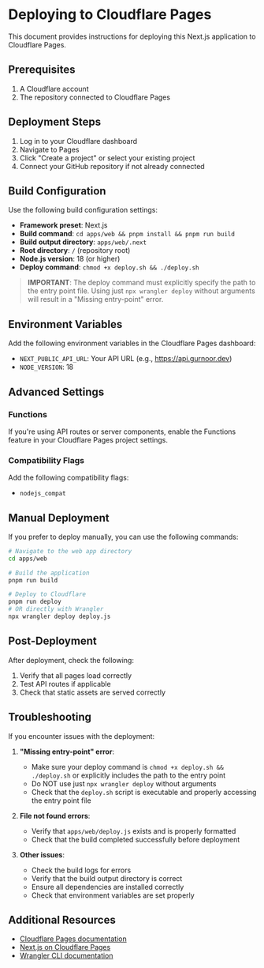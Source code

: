 # Deploying to Cloudflare Pages

This document provides instructions for deploying this Next.js application to Cloudflare Pages.

## Prerequisites

1. A Cloudflare account
2. The repository connected to Cloudflare Pages

## Deployment Steps

1. Log in to your Cloudflare dashboard
2. Navigate to Pages
3. Click "Create a project" or select your existing project
4. Connect your GitHub repository if not already connected

## Build Configuration

Use the following build configuration settings:

- **Framework preset**: Next.js
- **Build command**: `cd apps/web && pnpm install && pnpm run build`
- **Build output directory**: `apps/web/.next`
- **Root directory**: `/` (repository root)
- **Node.js version**: 18 (or higher)
- **Deploy command**: `chmod +x deploy.sh && ./deploy.sh`

> **IMPORTANT**: The deploy command must explicitly specify the path to the entry point file. Using just `npx wrangler deploy` without arguments will result in a "Missing entry-point" error.

## Environment Variables

Add the following environment variables in the Cloudflare Pages dashboard:

- `NEXT_PUBLIC_API_URL`: Your API URL (e.g., https://api.gurnoor.dev)
- `NODE_VERSION`: 18

## Advanced Settings

### Functions

If you're using API routes or server components, enable the Functions feature in your Cloudflare Pages project settings.

### Compatibility Flags

Add the following compatibility flags:

- `nodejs_compat`

## Manual Deployment

If you prefer to deploy manually, you can use the following commands:

```bash
# Navigate to the web app directory
cd apps/web

# Build the application
pnpm run build

# Deploy to Cloudflare
pnpm run deploy
# OR directly with Wrangler
npx wrangler deploy deploy.js
```

## Post-Deployment

After deployment, check the following:

1. Verify that all pages load correctly
2. Test API routes if applicable
3. Check that static assets are served correctly

## Troubleshooting

If you encounter issues with the deployment:

1. **"Missing entry-point" error**:
   - Make sure your deploy command is `chmod +x deploy.sh && ./deploy.sh` or explicitly includes the path to the entry point
   - Do NOT use just `npx wrangler deploy` without arguments
   - Check that the `deploy.sh` script is executable and properly accessing the entry point file

2. **File not found errors**:
   - Verify that `apps/web/deploy.js` exists and is properly formatted
   - Check that the build completed successfully before deployment

3. **Other issues**:
   - Check the build logs for errors
   - Verify that the build output directory is correct
   - Ensure all dependencies are installed correctly
   - Check that environment variables are set properly

## Additional Resources

- [Cloudflare Pages documentation](https://developers.cloudflare.com/pages/)
- [Next.js on Cloudflare Pages](https://developers.cloudflare.com/pages/framework-guides/deploy-a-nextjs-site/)
- [Wrangler CLI documentation](https://developers.cloudflare.com/workers/wrangler/) 